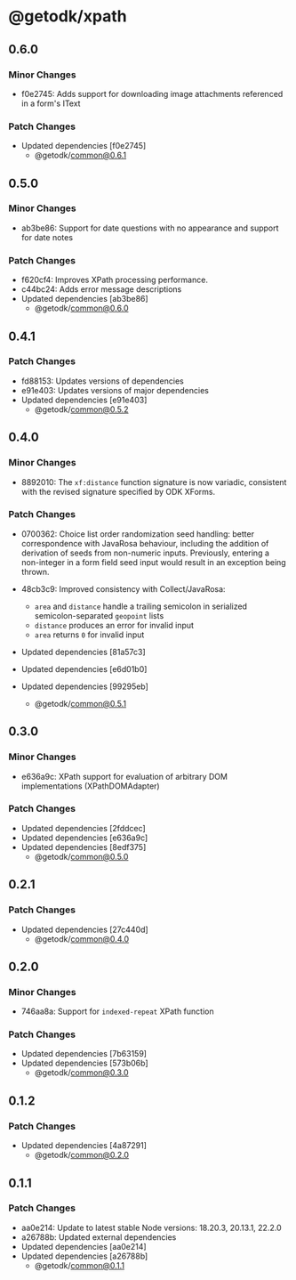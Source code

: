 # @getodk/xpath

## 0.6.0

### Minor Changes

- f0e2745: Adds support for downloading image attachments referenced in a form's IText

### Patch Changes

- Updated dependencies [f0e2745]
  - @getodk/common@0.6.1

## 0.5.0

### Minor Changes

- ab3be86: Support for date questions with no appearance and support for date notes

### Patch Changes

- f620cf4: Improves XPath processing performance.
- c44bc24: Adds error message descriptions
- Updated dependencies [ab3be86]
  - @getodk/common@0.6.0

## 0.4.1

### Patch Changes

- fd88153: Updates versions of dependencies
- e91e403: Updates versions of major dependencies
- Updated dependencies [e91e403]
  - @getodk/common@0.5.2

## 0.4.0

### Minor Changes

- 8892010: The `xf:distance` function signature is now variadic, consistent with the revised signature specified by ODK XForms.

### Patch Changes

- 0700362: Choice list order randomization seed handling: better correspondence with JavaRosa behaviour,
  including the addition of derivation of seeds from non-numeric inputs.
  Previously, entering a non-integer in a form field seed input would result in an exception being thrown.
- 48cb3c9: Improved consistency with Collect/JavaRosa:
  - `area` and `distance` handle a trailing semicolon in serialized semicolon-separated `geopoint` lists
  - `distance` produces an error for invalid input
  - `area` returns `0` for invalid input

- Updated dependencies [81a57c3]
- Updated dependencies [e6d01b0]
- Updated dependencies [99295eb]
  - @getodk/common@0.5.1

## 0.3.0

### Minor Changes

- e636a9c: XPath support for evaluation of arbitrary DOM implementations (XPathDOMAdapter)

### Patch Changes

- Updated dependencies [2fddcec]
- Updated dependencies [e636a9c]
- Updated dependencies [8edf375]
  - @getodk/common@0.5.0

## 0.2.1

### Patch Changes

- Updated dependencies [27c440d]
  - @getodk/common@0.4.0

## 0.2.0

### Minor Changes

- 746aa8a: Support for `indexed-repeat` XPath function

### Patch Changes

- Updated dependencies [7b63159]
- Updated dependencies [573b06b]
  - @getodk/common@0.3.0

## 0.1.2

### Patch Changes

- Updated dependencies [4a87291]
  - @getodk/common@0.2.0

## 0.1.1

### Patch Changes

- aa0e214: Update to latest stable Node versions: 18.20.3, 20.13.1, 22.2.0
- a26788b: Updated external dependencies
- Updated dependencies [aa0e214]
- Updated dependencies [a26788b]
  - @getodk/common@0.1.1
